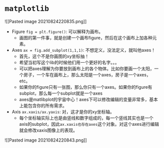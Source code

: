 # `matplotlib`

![[Pasted image 20210824220835.png]]
-   Figure `fig = plt.figure()`: 可以解释为画布。
	-   画图的第一件事，就是创建一个画布figure，然后在这个画布上加各种元素。
-   Axes `ax = fig.add_subplot(1,1,1)`: 不想定义，没法定义，就叫他axes！
	-   首先，这个不是你画图的xy坐标抽！
	-   希望当初写这个lib的时候他们用一个更好的名字。。。
	-   可以把axes理解为你要放到画布上的各个物体。比如你要画一个太阳，一个房子，一个车在画布上，那么太阳是一个axes，房子是一个axes，etc。
	-   如果你的figure只有一张图，那么你只有一个axes。如果你的figure有subplot，那么每一个subplot就是一个axes
	-   axes是matlibplot的宇宙中心！axes下可以修改编辑的变量非常多，基本上能包含你的所有需求。
-   Axis `ax.xaxis/ax.yaxis`: 对，这才是你的xy坐标轴。
	-   每个坐标轴实际上也是由竖线和数字组成的，每一个竖线其实也是一个axis的subplot，因此`ax.xaxis也存在axes`这个对象。对这个axes进行编辑就会修改xaxis图像上的表现。

![[Pasted image 20210824220843.png]]